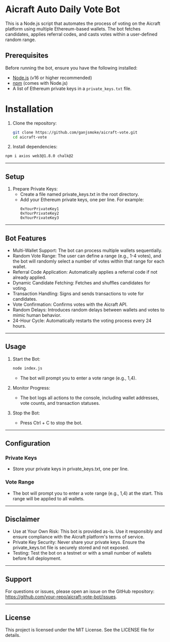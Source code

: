 # Aicraft Auto Daily Vote Bot

This is a Node.js script that automates the process of voting on the Aicraft platform using multiple Ethereum-based wallets. The bot fetches candidates, applies referral codes, and casts votes within a user-defined random range.

## Prerequisites

Before running the bot, ensure you have the following installed:

- [Node.js](https://nodejs.org/) (v16 or higher recommended)
- [npm](https://www.npmjs.com/) (comes with Node.js)
- A list of Ethereum private keys in a `private_keys.txt` file.

# Installation

1. Clone the repository:
   ```bash
   git clone https://github.com/ganjsmoke/aicraft-vote.git
   cd aicraft-vote
   ```
   

2. Install dependencies:
  ```bash
  npm i axios web3@1.8.0 chalk@2
  ```

---

## Setup

1. Prepare Private Keys:
   - Create a file named private_keys.txt in the root directory.
   - Add your Ethereum private keys, one per line. For example:
     ```
     0xYourPrivateKey1
     0xYourPrivateKey2
     0xYourPrivateKey3
     ```

---

## Bot Features

- Multi-Wallet Support: The bot can process multiple wallets sequentially.
- Random Vote Range: The user can define a range (e.g., 1-4 votes), and the bot will randomly select a number of votes within that range for each wallet.
- Referral Code Application: Automatically applies a referral code if not already applied.
- Dynamic Candidate Fetching: Fetches and shuffles candidates for voting.
- Transaction Handling: Signs and sends transactions to vote for candidates.
- Vote Confirmation: Confirms votes with the Aicraft API.
- Random Delays: Introduces random delays between wallets and votes to mimic human behavior.
- 24-Hour Cycle: Automatically restarts the voting process every 24 hours.

---

## Usage

1. Start the Bot:
   ```bash
   node index.js
   ```
   - The bot will prompt you to enter a vote range (e.g., 1,4).

3. Monitor Progress:
   - The bot logs all actions to the console, including wallet addresses, vote counts, and transaction statuses.

4. Stop the Bot:
   - Press Ctrl + C to stop the bot.

---

## Configuration

### Private Keys
- Store your private keys in private_keys.txt, one per line.

### Vote Range
- The bot will prompt you to enter a vote range (e.g., 1,4) at the start. This range will be applied to all wallets.

---

## Disclaimer

- Use at Your Own Risk: This bot is provided as-is. Use it responsibly and ensure compliance with the Aicraft platform's terms of service.
- Private Key Security: Never share your private keys. Ensure the private_keys.txt file is securely stored and not exposed.
- Testing: Test the bot on a testnet or with a small number of wallets before full deployment.

---

## Support

For questions or issues, please open an issue on the GitHub repository: https://github.com/your-repo/aicraft-vote-bot/issues.

---

## License

This project is licensed under the MIT License. See the LICENSE file for details.
